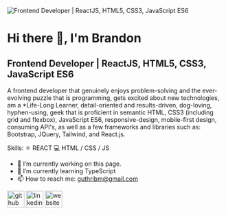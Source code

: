 ![Frontend Developer | ReactJS, HTML5, CSS3, JavaScript ES6](https://media-exp1.licdn.com/dms/image/C5616AQExMfxgIU8ILA/profile-displaybackgroundimage-shrink_350_1400/0/1643867757216?e=1652313600&v=beta&t=Nixf4whsfiylUO_AA8P3yvz5ExLiMVweGLEfRHLw79A)
# Hi there 👋, I'm Brandon
## Frontend Developer | ReactJS, HTML5, CSS3, JavaScript ES6


A frontend developer that genuinely enjoys problem-solving and the ever-evolving puzzle that is programming, gets excited about new technologies, am a *Life-Long Learner, detail-oriented and results-driven, dog-loving, hyphen-using, geek that is proficient in semantic HTML, CSS3 (including grid and flexbox), JavaScript ES6, responsive-design, mobile-first design, consuming API's, as well as a few frameworks and libraries such as: Bootstrap, JQuery, Tailwind, and React.js. 

Skills: 
⚛ REACT
💻 HTML / CSS / JS

- 🔭 I’m currently working on this page. 
- 🌱 I’m currently learning TypeScript 
- 📫 How to reach me: guthribm@gmail.com 


[<img src='https://cdn.jsdelivr.net/npm/simple-icons@3.0.1/icons/github.svg' alt='github' height='40'>](https://github.com/guthribm)  [<img src='https://cdn.jsdelivr.net/npm/simple-icons@3.0.1/icons/linkedin.svg' alt='linkedin' height='40'>](https://www.linkedin.com/in/guthribm/)  [<img src='https://cdn.jsdelivr.net/npm/simple-icons@3.0.1/icons/icloud.svg' alt='website' height='40'>](https://guthribm.github.io/cv/)  

